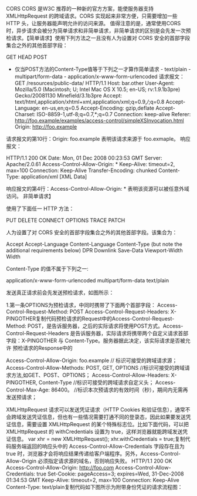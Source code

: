 CORS
CORS 是W3C 推荐的一种新的官方方案，能使服务器支持 XMLHttpRequest 的跨域请求。CORS 实现起来非常方便，只需要增加一些 HTTP 头，让服务器能声明允许的访问来源。
值得注意的是，通常使用CORS时，异步请求会被分为简单请求和非简单请求，非简单请求的区别是会先发一次预检请求。【简单请求】使用下列方法之一且没有人为设置对 CORS 安全的首部字段集合之外的其他首部字段：

GET
HEAD
POST

- 仅当POST方法的Content-Type值等于下列之一才算作简单请求
       - text/plain
       - multipart/form-data
       - application/x-www-form-urlencoded
请求报文：
GET /resources/public-data/ HTTP/1.1
Host: bar.other
User-Agent: Mozilla/5.0 (Macintosh; U; Intel Mac OS X 10.5; en-US; rv:1.9.1b3pre) Gecko/20081130 Minefield/3.1b3pre
Accept: text/html,application/xhtml+xml,application/xml;q=0.9,*/*;q=0.8
Accept-Language: en-us,en;q=0.5
Accept-Encoding: gzip,deflate
Accept-Charset: ISO-8859-1,utf-8;q=0.7,*;q=0.7
Connection: keep-alive
Referer: http://foo.example/examples/access-control/simpleXSInvocation.html
Origin: http://foo.example

请求报文的第10行：Origin: foo.example 表明该请求来源于 foo.exmaple。
响应报文：

HTTP/1.1 200 OK
Date: Mon, 01 Dec 2008 00:23:53 GMT
Server: Apache/2.0.61
Access-Control-Allow-Origin: *
Keep-Alive: timeout=2, max=100
Connection: Keep-Alive
Transfer-Encoding: chunked
Content-Type: application/xml
[XML Data]

响应报文的第4行：Access-Control-Allow-Origin: * 表明该资源可以被任意外域访问。
非简单请求】

使用了下面任一 HTTP 方法：


PUT
DELETE
CONNECT
OPTIONS
TRACE
PATCH


人为设置了对 CORS 安全的首部字段集合之外的其他首部字段。该集合为：


Accept
Accept-Language
Content-Language
Content-Type (but note the additional requirements below)
DPR
Downlink
Save-Data
Viewport-Width
Width


Content-Type 的值不属于下列之一:


application/x-www-form-urlencoded
multipart/form-data
text/plain

发送真正请求前会先发送预检请求，如图所示：

1.第一条OPTIONS为预检请求，中同时携带了下面两个首部字段：
Access-Control-Request-Method: POST
Access-Control-Request-Headers: X-PINGOTHER复制代码预检请求的Request中的Access-Control-Request-Method: POST，是告诉服务器，之后的实际请求将使用POST方式。Access-Control-Request-Headers 是告诉服务器，实际请求将携带两个自定义请求首部字段：X-PINGOTHER 与 Content-Type。服务器据此决定，该实际请求是否被允许
预检请求的Response中的

Access-Control-Allow-Origin: foo.example    // 标识可接受的跨域请求源；  Access-Control-Allow-Methods: POST, GET, OPTIONS   //标识可接受的跨域请求方法,如GET、POST、OPTIONS；  Access-Control-Allow-Headers: X-PINGOTHER, Content-Type //标识可接受的跨域请求自定义头；  Access-Control-Max-Age: 86400。 //标识本次预请求的有效时间（秒），期间内无需再发送预请求；

XMLHttpRequest 请求可以发送凭证请求（HTTP Cookies 和验证信息），通常不会跨域发送凭证信息，但也有一些情况需要打通不同的登录态，因此如果要发送凭证信息，需要设置 XMLHttpRequest 的某个特殊标志位。比如下面代码，可以把 XMLHttpRequest 的 withCredentials 设置为 true，这样浏览器就能跨域发送凭证信息。
var xhr = new XMLHttpRequest();
xhr.withCredentials = true;复制代码服务端返回的响应头中的 Access-Control-Allow-Credentials 字段存在且为 true 时，浏览器才会将响应结果传递给客户端程序。另外，Access-Control-Allow-Origin 必须指定请求源的域名，否则响应失败。
HTTP/1.1 200 OK
Access-Control-Allow-Origin: http://foo.com
Access-Control-Allow-Credentials: true
Set-Cookie: pageAccess=3; expires=Wed, 31-Dec-2008 01:34:53 GMT
Keep-Alive: timeout=2, max=100
Connection: Keep-Alive
Content-Type: text/plain复制代码如下图所示为附带身份凭证的请求流程图：
